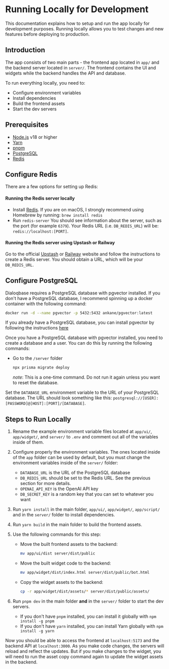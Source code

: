 # Running Locally for Development

This documentation explains how to setup and run the app locally for development purposes. Running locally allows you to test changes and new features before deploying to production.


## Introduction

The app consists of two main parts - the frontend app located in `app/` and the backend server located in `server/`. The frontend contains the UI and widgets while the backend handles the API and database.

To run everything locally, you need to:

- Configure environment variables  
- Install dependencies
- Build the frontend assets
- Start the dev servers


## Prerequisites

- [Node.js](https://nodejs.org/en/) v18 or higher  
- [Yarn](https://yarnpkg.com/)
- [pnpm](https://pnpm.io/)
- [PostgreSQL](https://www.postgresql.org/) 
- [Redis](https://redis.io/)


## Configure Redis

There are a few options for setting up Redis:

#### Running the Redis server locally
- Install [Redis](https://redis.io/download/). If you are on macOS, I strongly recommend using Homebrew by running: `brew install redis`
- Run `redis-server`
You should see information about the server, such as the port (for example `6379`). Your Redis URL (i.e. `DB_REDIS_URL`) will be: `redis://localhost:[PORT]`.

#### Running the Redis server using Upstash or Railway  
Go to the official [Upstash](https://upstash.com/) or [Railway](https://railway.app/) website and follow the instructions to create a Redis server. You should obtain a URL, which will be your `DB_REDIS_URL`.


## Configure PostgreSQL

Dialoqbase requires a PostgreSQL database with pgvector installed. If you don't have a PostgreSQL database, I recommend spinning up a docker container with the following command:

```sh  
docker run -d --name pgvector -p 5432:5432 ankane/pgvector:latest
```

If you already have a PostgreSQL database, you can install pgvector by following the instructions [here](https://github.com/pgvector/pgvector#additional-installation-methods)

Once you have a PostgreSQL database with pgvector installed, you need to create a database and a user. You can do this by running the following commands:

- Go to the `/server` folder

    ```sh
    npx prisma migrate deploy
    ```
    *note*: This is a one-time command. Do not run it again unless you want to reset the database.
  

Set the `DATABASE_URL` environment variable to the URL of your PostgreSQL database. The URL should look something like this: `postgresql://[USER]:[PASSWORD]@[HOST]:[PORT]/[DATABASE]`.
## Steps to Run Locally

1. Rename the example environment variable files located at `app/ui/`, `app/widget/`, and `server/` to `.env` and comment out all of the variables inside of them.

2. Configure properly the environment variables. The ones located inside of the `app` folder can be used by default, but you must change the environment variables inside of the `server/` folder:

    - `DATABASE_URL` is the URL of the PostgreSQL database
    - `DB_REDIS_URL` should be set to the Redis URL. See the previous section for more details.  
    - `OPENAI_API_KEY` is the OpenAI API key
    - `DB_SECRET_KEY` is a random key that you can set to whatever you want
    
3. Run `yarn install` in the main folder, `app/ui/`, `app/widget/`, `app/script/` and in the `server/` folder to install dependencies.  

4. Run `yarn build` in the main folder to build the frontend assets.

5. Use the following commands for this step:  

    - Move the built frontend assets to the backend:
      ```sh
      mv app/ui/dist server/dist/public
      ```
      
    - Move the built widget code to the backend:
      ```sh  
      mv app/widget/dist/index.html server/dist/public/bot.html
      ```
      
    - Copy the widget assets to the backend:
      ```sh
      cp -r app/widget/dist/assets/* server/dist/public/assets/
      ```

6. Run `pnpm dev` in the main folder **and** in the `server/` folder to start the dev servers.

    - If you don't have `pnpm` installed, you can install it globally with `npm install -g pnpm` 
    - If you don't have `yarn` installed, you can install Yarn globally with `npm install -g yarn`

Now you should be able to access the frontend at `localhost:5173` and the backend API at `localhost:3000`. As you make code changes, the servers will reload and reflect the updates. But if you make changes to the widget, you will need to run the asset copy command again to update the widget assets in the backend.
